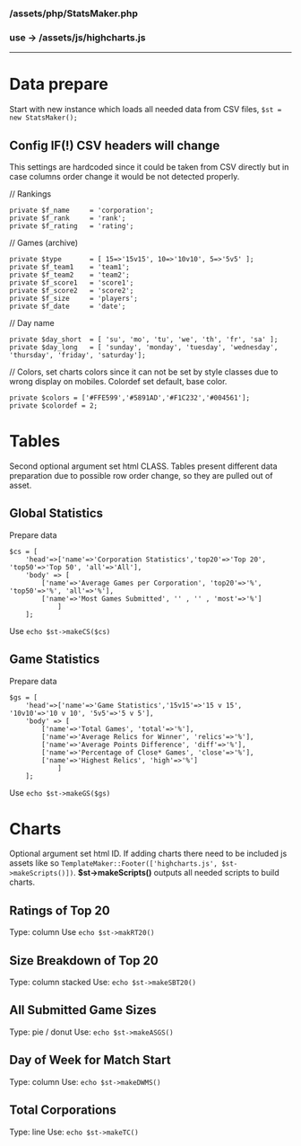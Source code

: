 ### /assets/php/StatsMaker.php
### use -> /assets/js/highcharts.js

---

# Data prepare
Start with new instance which loads all needed data from CSV files, ```$st = new StatsMaker();```

## Config IF(!) CSV headers will change
This settings are hardcoded since it could be taken from CSV directly
but in case columns order change it would be not detected properly.

// Rankings
```
private $f_name		= 'corporation';
private $f_rank		= 'rank';
private $f_rating	= 'rating';
```
// Games (archive)
```
private $type		= [ 15=>'15v15', 10=>'10v10', 5=>'5v5' ];
private $f_team1	= 'team1';
private $f_team2	= 'team2';
private $f_score1	= 'score1';
private $f_score2	= 'score2';
private $f_size		= 'players';
private $f_date		= 'date';
```
// Day name

```
private $day_short	= [ 'su', 'mo', 'tu', 'we', 'th', 'fr', 'sa' ];
private $day_long	= [ 'sunday', 'monday', 'tuesday', 'wednesday', 'thursday', 'friday', 'saturday'];
```
// Colors, set charts colors since it can not be set by style classes due to wrong display on mobiles. Colordef set default, base color.

```
private $colors	= ['#FFE599','#5891AD','#F1C232','#004561'];
private $colordef = 2;
```


# Tables
Second optional argument set html CLASS. Tables present different data preparation due to possible row order change, so they are pulled out of asset.

## Global Statistics
Prepare data
```
$cs = [
	'head'=>['name'=>'Corporation Statistics','top20'=>'Top 20', 'top50'=>'Top 50', 'all'=>'All'],
	'body' => [
		['name'=>'Average Games per Corporation', 'top20'=>'%', 'top50'=>'%', 'all'=>'%'],
		['name'=>'Most Games Submitted', '' , '' , 'most'=>'%']
			]
	];
```
Use ```echo $st->makeCS($cs)```

## Game Statistics
Prepare data
```
$gs = [
	'head'=>['name'=>'Game Statistics','15v15'=>'15 v 15', '10v10'=>'10 v 10', '5v5'=>'5 v 5'],
	'body' => [
		['name'=>'Total Games', 'total'=>'%'],
		['name'=>'Average Relics for Winner', 'relics'=>'%'],
		['name'=>'Average Points Difference', 'diff'=>'%'],
		['name'=>'Percentage of Close* Games', 'close'=>'%'],
		['name'=>'Highest Relics', 'high'=>'%']
			]
	];
```
Use ```echo $st->makeGS($gs)```

# Charts
Optional argument set html ID.
If adding charts there need to be included js assets like so ```TemplateMaker::Footer(['highcharts.js', $st->makeScripts()])```. **$st->makeScripts()** outputs all needed scripts to build charts.

## Ratings of Top 20
Type: column
Use ```echo $st->makRT20()```

## Size Breakdown of Top 20
Type: column stacked
Use: ```echo $st->makeSBT20()```

## All Submitted Game Sizes
Type: pie / donut
Use: ```echo $st->makeASGS()```

## Day of Week for Match Start
Type: column
Use: ```echo $st->makeDWMS()```

## Total Corporations
Type: line
Use: ```echo $st->makeTC()```